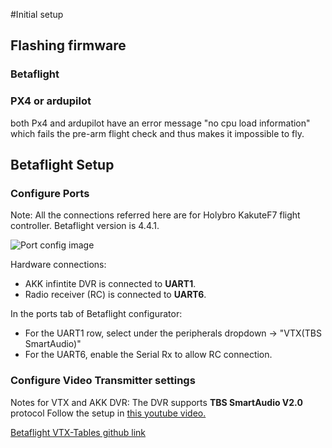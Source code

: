 #Initial setup
## Flashing firmware
### Betaflight
### PX4 or ardupilot
both Px4 and ardupilot have an error message "no cpu load information" which fails the pre-arm flight check and thus makes it impossible to fly.

## Betaflight Setup
### Configure Ports
Note: All the connections referred here are for Holybro KakuteF7 flight controller. Betaflight version is 4.4.1.

![Port config image](/D/FPV/ports.png)

Hardware connections:

  * AKK infintite DVR is connected to **UART1**.
  * Radio receiver (RC) is connected to **UART6**.

In the ports tab of Betaflight configurator:

  * For the UART1 row, select under the peripherals dropdown -> "VTX(TBS SmartAudio)"
  * For the UART6, enable the Serial Rx to allow RC connection.


### Configure Video Transmitter settings
Notes for VTX and AKK DVR: The DVR supports **TBS SmartAudio V2.0** protocol
Follow the setup in [this youtube video.](https://www.youtube.com/watch?v=eaSmoOPk9KY&t=1s)

[Betaflight VTX-Tables github link](https://betaflight.com/docs/wiki/archive/VTX-Tables)
